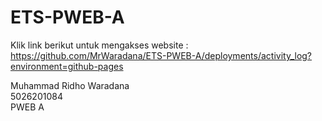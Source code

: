 # ETS-PWEB-A
Klik link berikut untuk mengakses website : <br>
https://github.com/MrWaradana/ETS-PWEB-A/deployments/activity_log?environment=github-pages

Muhammad Ridho Waradana <br>
5026201084 <br>
PWEB A <br>
